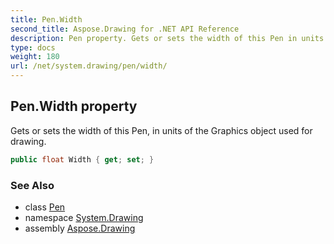 ```yaml
---
title: Pen.Width
second_title: Aspose.Drawing for .NET API Reference
description: Pen property. Gets or sets the width of this Pen in units of the Graphics object used for drawing
type: docs
weight: 180
url: /net/system.drawing/pen/width/
---
```

## Pen.Width property

Gets or sets the width of this Pen, in units of the Graphics object used for drawing.

```csharp
public float Width { get; set; }
```

### See Also

* class [Pen](../)
* namespace [System.Drawing](../../pen/)
* assembly [Aspose.Drawing](../../../)


